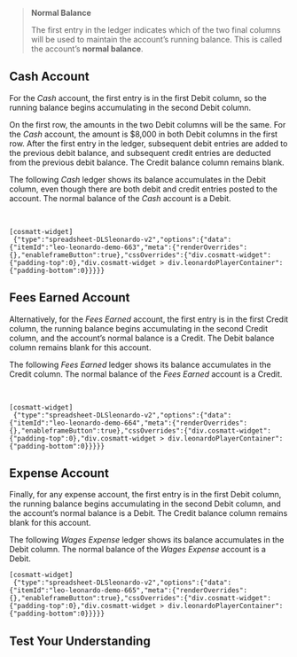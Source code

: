 > **Normal Balance**
> 
> The first entry in the ledger indicates which of the two final columns will be used to maintain the account’s running balance. This is called the account’s **normal balance**.

## Cash Account

For the *Cash* account, the first entry is in the first Debit column, so the running balance begins accumulating in the second Debit column.

On the first row, the amounts in the two Debit columns will be the same. For the *Cash* account, the amount is $8,000 in both Debit columns in the first row. After the first entry in the ledger, subsequent debit entries are added to the previous debit balance, and subsequent credit entries are deducted from the previous debit balance. The Credit balance column remains blank.

The following *Cash* ledger shows its balance accumulates in the Debit column, even though there are both debit and credit entries posted to the account. The normal balance of the *Cash* account is a Debit.

  

```
[cosmatt-widget]
 {"type":"spreadsheet-DLSleonardo-v2","options":{"data":{"itemId":"leo-leonardo-demo-663","meta":{"renderOverrides":{},"enableframeButton":true},"cssOverrides":{"div.cosmatt-widget":{"padding-top":0},"div.cosmatt-widget > div.leonardoPlayerContainer":{"padding-bottom":0}}}}} 
```

## Fees Earned Account

Alternatively, for the *Fees Earned* account, the first entry is in the first Credit column, the running balance begins accumulating in the second Credit column, and the account’s normal balance is a Credit. The Debit balance column remains blank for this account.

The following *Fees Earned* ledger shows its balance accumulates in the Credit column. The normal balance of the *Fees Earned* account is a Credit.

 

```
[cosmatt-widget]
 {"type":"spreadsheet-DLSleonardo-v2","options":{"data":{"itemId":"leo-leonardo-demo-664","meta":{"renderOverrides":{},"enableframeButton":true},"cssOverrides":{"div.cosmatt-widget":{"padding-top":0},"div.cosmatt-widget > div.leonardoPlayerContainer":{"padding-bottom":0}}}}} 
```

## Expense Account

Finally, for any expense account, the first entry is in the first Debit column, the running balance begins accumulating in the second Debit column, and the account’s normal balance is a Debit. The Credit balance column remains blank for this account.

The following *Wages Expense* ledger shows its balance accumulates in the Debit column. The normal balance of the *Wages Expense* account is a Debit.

```
[cosmatt-widget]
 {"type":"spreadsheet-DLSleonardo-v2","options":{"data":{"itemId":"leo-leonardo-demo-665","meta":{"renderOverrides":{},"enableframeButton":true},"cssOverrides":{"div.cosmatt-widget":{"padding-top":0},"div.cosmatt-widget > div.leonardoPlayerContainer":{"padding-bottom":0}}}}} 
```

## Test Your Understanding 

